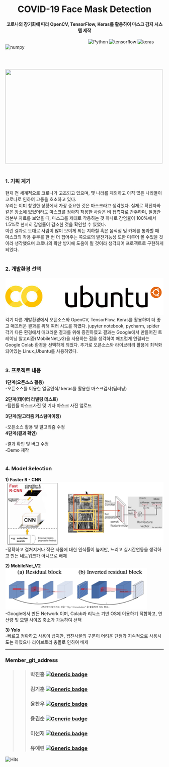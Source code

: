 <h1 align="center">COVID-19 Face Mask Detection  </h1>

<h4 align="center">코로나의 장기화에 따라 OpenCV, TensorFlow, Keras를 활용하여 마스크 감지 시스템 제작
</h4>

&nbsp;&nbsp;&nbsp;&nbsp;&nbsp;&nbsp;&nbsp;&nbsp;&nbsp;&nbsp;&nbsp;&nbsp;&nbsp;&nbsp;&nbsp;&nbsp;&nbsp;&nbsp;&nbsp;&nbsp;&nbsp;&nbsp;&nbsp;&nbsp;&nbsp;&nbsp;&nbsp;&nbsp;&nbsp;&nbsp;&nbsp;&nbsp;&nbsp;&nbsp;&nbsp;&nbsp;&nbsp;&nbsp;&nbsp;&nbsp;&nbsp;&nbsp;&nbsp;&nbsp;&nbsp;&nbsp;&nbsp;&nbsp;&nbsp;&nbsp;&nbsp;&nbsp;&nbsp;&nbsp;&nbsp;&nbsp;&nbsp;&nbsp;&nbsp;&nbsp;&nbsp;&nbsp;&nbsp;&nbsp;&nbsp;&nbsp;
![Python](https://img.shields.io/badge/python-v3.6+-white.svg)
![tensorflow](https://img.shields.io/badge/tensorflow-1.15.2-red.svg)
![keras](https://img.shields.io/badge/keras-v2.3.1-orange.svg)
![numpy](https://img.shields.io/badge/numpy-1.18.2-yellow.svg)

&nbsp;&nbsp;&nbsp;&nbsp;&nbsp;&nbsp;&nbsp;&nbsp;&nbsp;&nbsp;&nbsp;&nbsp;&nbsp;&nbsp;&nbsp;&nbsp;&nbsp;&nbsp;&nbsp;&nbsp;&nbsp;&nbsp;&nbsp;&nbsp;&nbsp;&nbsp;&nbsp;&nbsp;&nbsp;&nbsp;&nbsp;&nbsp;&nbsp;&nbsp;&nbsp;&nbsp;&nbsp;&nbsp;&nbsp;&nbsp;&nbsp;&nbsp;&nbsp;&nbsp;&nbsp;&nbsp;&nbsp;&nbsp;&nbsp;&nbsp;&nbsp;&nbsp;&nbsp;&nbsp;&nbsp;&nbsp;&nbsp;&nbsp;&nbsp;&nbsp;&nbsp;&nbsp;&nbsp;  

&nbsp;&nbsp;&nbsp;&nbsp;&nbsp;&nbsp;&nbsp;&nbsp;&nbsp;&nbsp;&nbsp;&nbsp;&nbsp;&nbsp;&nbsp;&nbsp;&nbsp;&nbsp;&nbsp;&nbsp;&nbsp;&nbsp;&nbsp;&nbsp;&nbsp;&nbsp;&nbsp;&nbsp;&nbsp;&nbsp;&nbsp;&nbsp;&nbsp;&nbsp;&nbsp;&nbsp;&nbsp;&nbsp;&nbsp;&nbsp;&nbsp;&nbsp;&nbsp;&nbsp;&nbsp;&nbsp;&nbsp;&nbsp;&nbsp;&nbsp;&nbsp;&nbsp;&nbsp;&nbsp;&nbsp;<img src=https://raw.githubusercontent.com/sunnyleeee/OpenSource_Team-F/main/dataset/with_mask/mask_img%20(22).png width=500 height = 300> 
 
#  
##  
### 1. 기획 계기

현재 전 세계적으로 코로나가 고조되고 있으며, 몇 나라를 제외하고 아직 많은 나라들이 코로나로 인하여 고통을 호소하고 있다.  
우리는 이미 창궐한 상황에서 가장 중요한 것은 마스크라고 생각했다. 실제로 확진자와 같은 장소에 있었더라도 마스크를 정확히 착용한 사람은 비 접촉자로 간주하며, 질병관리본부 자료를 보았을 때, 마스크를 제대로 착용하는 것 하나로 감염률이 100%에서 1.5%로 현저히 감염률이 감소한 것을 확인할 수 있었다.  
이런 결과로 토대로 사람이 많이 모이게 되는 지하철 혹은 음식점 및 카페를 통과할 때 마스크의 착용 유무를 한 번 더 집어주는 쪽으로의 발전가능성 또한 미루어 볼 수있을 것이라 생각했으며 코로나의 확산 방지에 도움이 될 것이라 생각되어 프로젝트로 구현하게 되었다.  

#  
##  
### 2. 개발환경 선택  
<img src=environment.png width=550 height = 120>  
각기 다른 개발환경에서 오픈소스와 OpenCV, TensorFlow, Keras를 활용하며 더 좋고 매끄러운 결과를 위해 여러 시도를 하였다.  
jupyter notebook, pycharm, spider 각기 다른 환경에서 매끄러운 결과를 위해 증진하였고 결과는 Google에서 만들어진 트레이닝 알고리즘(MobileNet_v2)을 사용하는 점을 생각하여 매끄럽게 연결되는 Google Colab 환경을 선택하게 되었다.  
추가로 오픈소스와 라이브러리 활용에 최적화 되어있는 Linux_Ubuntu를 사용하였다.  

#
##
### 3. 프로젝트 내용  
**1단계(오픈소스 활용)**  
 -오픈소스를 이용한 얼굴인식/ keras를 활용한 마스크검사(딥러닝)  
   
**2단계(데이터 라벨링 테스트)**  
 -팀원들 마스크사진 및 기타 마스크 사진 업로드  
   
**3단계(알고리즘 커스텀마이징)**  
  
 -오픈소스 활용 및 알고리즘 수정  
**4단계(결과 확인)**  
  
 -결과 확인 및 버그 수정  
 -Demo 제작  
 
#  
##  
###  4. Model Selection  
**1) Faster R - CNN**  
<img src=Faster_R_CNN.jpg width=550 height = 200>  
 -정확하고 겹쳐지거나 작은 사물에 대한 인식률이 높지만, 느리고 실시간연동을 생각하고 만든 네트워크가 아니므로 배제  
   
**2) MobileNet_V2**  
<img src=MobileNet_V2.png width=450 height = 130>  
 -Google에서 만든 Network 이며, Colab과 리눅스 기반 OS에 이용하기 적합하고, 연산량 및 모델 사이즈 축소가 가능하여 선택  
   
 **3) Yolo**  
 -빠르고 정확하고 사용이 쉽지만, 겹친사물의 구분이 어려운 단점과 지속적으로 사용시도는 하였으나 라이브로리 충돌로 인하여 배제
 
------------------------------------------
### Member_git_address
>>### 박진홍  [![Generic badge](https://img.shields.io/badge/github-go-red?logo=github)](https://github.com/HallymhongE)
>>### 김기훈  [![Generic badge](https://img.shields.io/badge/github-go-orange?logo=github)](https://github.com/daedu0813)
>>### 윤찬우  [![Generic badge](https://img.shields.io/badge/github-go-green?logo=github)](https://github.com/GitCWoo)
>>### 용권순 [![Generic badge](https://img.shields.io/badge/github-go-blue?logo=github)](https://github.com/reversesky)
>>### 이선재  [![Generic badge](https://img.shields.io/badge/github-go-blueviolet?logo=github)](https://github.com/sunnyleeee)
>>### 유예린  [![Generic badge](https://img.shields.io/badge/github-go-ff69b4?logo=github)](https://github.com/yl-zzzz)
![Hits](https://hits.seeyoufarm.com/api/count/incr/badge.svg?url=https://github.com/sunnyleeee/OpenSource_Team-F)  
